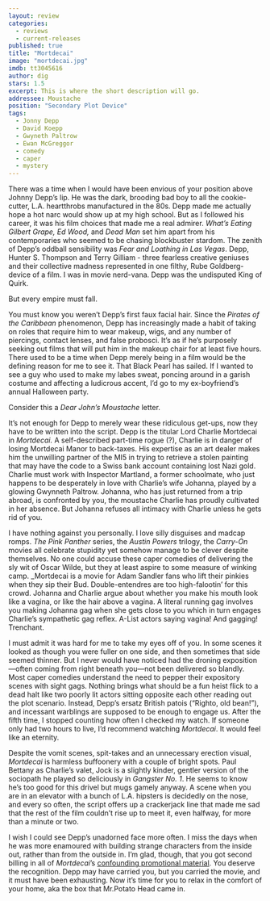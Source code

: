 ```yaml
---
layout: review
categories: 
  - reviews
  - current-releases
published: true
title: "Mortdecai"
image: "mortdecai.jpg"
imdb: tt3045616
author: dig
stars: 1.5
excerpt: This is where the short description will go.
addressee: Moustache
position: "Secondary Plot Device"
tags: 
  - Jonny Depp
  - David Koepp
  - Gwyneth Paltrow
  - Ewan McGreggor
  - comedy
  - caper
  - mystery
---
```

There was a time when I would have been envious of your position above Johnny Depp’s lip. He was the dark, brooding bad boy to all the cookie-cutter, L.A. heartthrobs manufactured in the 80s. Depp made me actually hope a hot narc would show up at my high school. But as I followed his career, it was his film choices that made me a real admirer. _What’s Eating Gilbert Grape, Ed Wood,_ and _Dead Man_ set him apart from his contemporaries who seemed to be chasing blockbuster stardom. The zenith of Depp’s oddball sensibility was _Fear and Loathing in Las Vegas_. Depp, Hunter S. Thompson and Terry Gilliam - three fearless creative geniuses and their collective madness represented in one filthy, Rube Goldberg-device of a film. I was in movie nerd-vana. Depp was the undisputed King of Quirk. 

But every empire must fall.

You must know you weren’t Depp’s first faux facial hair. Since the _Pirates of the Caribbean_ phenomenon, Depp has increasingly made a habit of taking on roles that require him to wear makeup, wigs, and any number of piercings, contact lenses, and false probosci. It’s as if he’s purposely seeking out films that will put him in the makeup chair for at least five hours. There used to be a time when Depp merely being in a film would be the defining reason for me to see it. That Black Pearl has sailed. If I wanted to see a guy who used to make my labes sweat, poncing around in a garish costume and affecting a ludicrous accent, I’d go to my ex-boyfriend’s annual Halloween party. 

Consider this a _Dear John’s Moustache_ letter. 

It’s not enough for Depp to merely wear these ridiculous get-ups, now they have to be written into the script. Depp is the titular Lord Charlie Mortdecai in _Mortdecai._ A self-described part-time rogue (?), Charlie is in danger of losing Mortdecai Manor to back-taxes. His expertise as an art dealer makes him the unwilling partner of the MI5 in trying to retrieve a stolen painting that may have the code to a Swiss bank account containing lost Nazi gold. Charlie must work with Inspector Martland, a former schoolmate, who just happens to be desperately in love with Charlie’s wife Johanna, played by a glowing Gwynneth Paltrow. Johanna, who has just returned from a trip abroad, is confronted by you, the moustache Charlie has proudly cultivated in her absence. But Johanna refuses all intimacy with Charlie unless he gets rid of you. 

 I have nothing against you personally. I love silly disguises and madcap romps. _The Pink Panther_ series, the _Austin Powers_ trilogy, the _Carry-On_ movies all celebrate stupidity yet somehow manage to be clever despite themselves. No one could accuse these caper comedies of delivering the sly wit of Oscar Wilde, but they at least aspire to some measure of winking camp. _Mortdecai is a movie for Adam Sandler fans who lift their pinkies when they sip their Bud. Double-entendres are too high-falootin’ for this crowd. Johanna and Charlie argue about whether you make his mouth look like a vagina, or like the hair above a vagina. A literal running gag involves you making Johanna gag when she gets close to you which in turn engages Charlie’s sympathetic gag reflex. A-List actors saying vagina! And gagging! Trenchant. 

I must admit it was hard for me to take my eyes off of you. In some scenes it looked as though you were fuller on one side, and then sometimes that side seemed thinner. But I never would have noticed had the droning exposition—often coming from right beneath you—not been delivered so blandly. Most caper comedies understand the need to pepper their expository scenes with sight gags. Nothing brings what should be a fun heist flick to a dead halt like two poorly lit actors sitting opposite each other reading out the plot scenario. Instead, Depp’s ersatz British patois (“Righto, old bean!”), and incessant warblings are supposed to be enough to engage us. After the fifth time, I stopped counting how often I checked my watch. If someone only had two hours to live, I’d recommend watching _Mortdecai_. It would feel like an eternity. 

Despite the vomit scenes, spit-takes and an unnecessary erection visual, _Mortdecai_ is harmless buffoonery with a couple of bright spots. Paul Bettany as Charlie’s valet, Jock is a slightly kinder, gentler version of the sociopath he played so deliciously in _Gangster No. 1_. He seems to know he’s too good for this drivel but mugs gamely anyway. A scene when you are in an elevator with a bunch of L.A. hipsters is decidedly on the nose, and every so often, the script offers up a crackerjack line that made me sad that the rest of the film couldn’t rise up to meet it, even halfway, for more than a minute or two. 

I wish I could see Depp’s unadorned face more often. I miss the days when he was more enamoured with building strange characters from the inside out, rather than from the outside in. I’m glad, though, that you got second billing in all of _Mortdecai_’s [confounding promotional material](http://www.slate.com/blogs/browbeat/2015/01/19/what_is_mortdecai_investigating_the_secrecy_behind_johnny_depp_s_latest.html). You deserve the recognition. Depp may have carried you, but you carried the movie, and it must have been exhausting. Now it’s time for you to relax in the comfort of your home, aka the box that Mr.Potato Head came in.